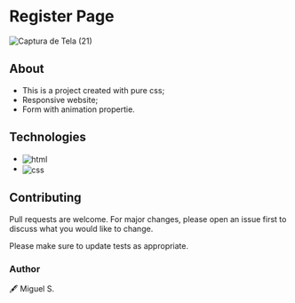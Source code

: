 # Register Page
![Captura de Tela (21)](https://github.com/Miguelss299/Form/assets/112091547/c7f12f94-8915-46bd-ab01-cb9bf2fcc5f7)

## About

* This is a project created with pure css;
* Responsive website;
* Form with animation propertie.

## Technologies

* <img alt="html" src="https://img.shields.io/badge/HTML5-E34F26?style=for-the-badge&logo=html5&logoColor=white" align="center">
* <img alt="css" src="https://img.shields.io/badge/CSS3-1572B6?style=for-the-badge&logo=css3&logoColor=white" align="center">

## Contributing

Pull requests are welcome. For major changes, please open an issue first
to discuss what you would like to change.

Please make sure to update tests as appropriate.

### Author
🖋 Miguel S.

